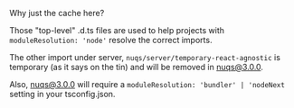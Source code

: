 Why just the cache here?

Those "top-level" .d.ts files are used to help projects with `moduleResolution: 'node'`
resolve the correct imports.

The other import under server, `nuqs/server/temporary-react-agnostic`
is temporary (as it says on the tin) and will be removed in nuqs@3.0.0.

Also, nuqs@3.0.0 will require a `moduleResolution: 'bundler' | 'nodeNext` setting in your tsconfig.json.

